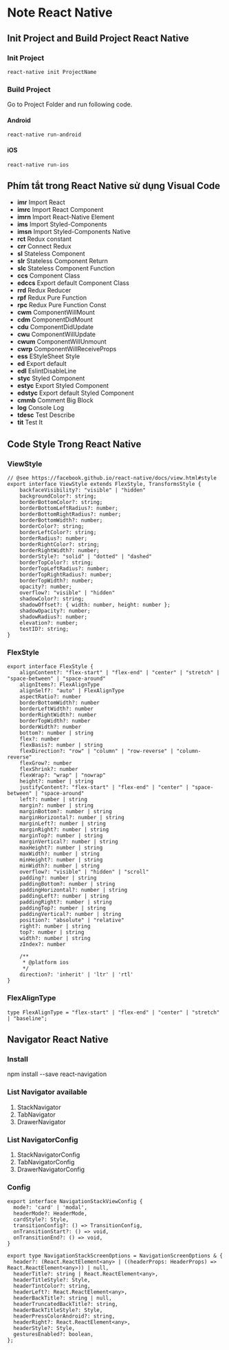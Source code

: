 # Note React Native

## Init Project and Build Project React Native
### Init Project
`react-native init ProjectName`

### Build Project
Go to Project Folder and run following code.
#### Android
`react-native run-android`

#### iOS
`react-native run-ios`
## Phím tắt trong React Native sử dụng Visual Code

* **imr**	Import React
* **imrc**	Import React Component
* **imrn**	Import React-Native Element
* **ims**	Import Styled-Components
* **imsn**	Import Styled-Components Native
* **rct**	Redux constant
* **crr**	Connect Redux
* **sl**	Stateless Component
* **slr**	Stateless Component Return
* **slc**	Stateless Component Function
* **ccs**	Component Class
* **edccs**	Export default Component Class
* **rrd**	Redux Reducer
* **rpf**	Redux Pure Function
* **rpc**	Redux Pure Function Const
* **cwm**	ComponentWillMount
* **cdm**	ComponentDidMount
* **cdu**	ComponentDidUpdate
* **cwu**	ComponentWillUpdate
* **cwum**	ComponentWillUnmount
* **cwrp**	ComponentWillReceiveProps
* **ess**	EStyleSheet Style
* **ed**	Export default
* **edl**	EslintDisableLine
* **styc**	Styled Component
* **estyc**	Export Styled Component
* **edstyc**	Export default Styled Component
* **cmmb**	Comment Big Block
* **log**	Console Log
* **tdesc**	Test Describe
* **tit**	Test It

## Code Style Trong React Native
### ViewStyle
~~~~
// @see https://facebook.github.io/react-native/docs/view.html#style
export interface ViewStyle extends FlexStyle, TransformsStyle {
    backfaceVisibility?: "visible" | "hidden"
    backgroundColor?: string;
    borderBottomColor?: string;
    borderBottomLeftRadius?: number;
    borderBottomRightRadius?: number;
    borderBottomWidth?: number;
    borderColor?: string;
    borderLeftColor?: string;
    borderRadius?: number;
    borderRightColor?: string;
    borderRightWidth?: number;
    borderStyle?: "solid" | "dotted" | "dashed"
    borderTopColor?: string;
    borderTopLeftRadius?: number;
    borderTopRightRadius?: number;
    borderTopWidth?: number;
    opacity?: number;
    overflow?: "visible" | "hidden"
    shadowColor?: string;
    shadowOffset?: { width: number, height: number };
    shadowOpacity?: number;
    shadowRadius?: number;
    elevation?: number;
    testID?: string;
}
~~~~ 

### FlexStyle
~~~~
export interface FlexStyle {
    alignContent?: "flex-start" | "flex-end" | "center" | "stretch" | "space-between" | "space-around"
    alignItems?: FlexAlignType
    alignSelf?: "auto" | FlexAlignType
    aspectRatio?: number
    borderBottomWidth?: number
    borderLeftWidth?: number
    borderRightWidth?: number
    borderTopWidth?: number
    borderWidth?: number
    bottom?: number | string
    flex?: number
    flexBasis?: number | string
    flexDirection?: "row" | "column" | "row-reverse" | "column-reverse"
    flexGrow?: number
    flexShrink?: number
    flexWrap?: "wrap" | "nowrap"
    height?: number | string
    justifyContent?: "flex-start" | "flex-end" | "center" | "space-between" | "space-around"
    left?: number | string
    margin?: number | string
    marginBottom?: number | string
    marginHorizontal?: number | string
    marginLeft?: number | string
    marginRight?: number | string
    marginTop?: number | string
    marginVertical?: number | string
    maxHeight?: number | string
    maxWidth?: number | string
    minHeight?: number | string
    minWidth?: number | string
    overflow?: "visible" | "hidden" | "scroll"
    padding?: number | string
    paddingBottom?: number | string
    paddingHorizontal?: number | string
    paddingLeft?: number | string
    paddingRight?: number | string
    paddingTop?: number | string
    paddingVertical?: number | string
    position?: "absolute" | "relative"
    right?: number | string
    top?: number | string
    width?: number | string
    zIndex?: number

    /**
     * @platform ios
     */
    direction?: 'inherit' | 'ltr' | 'rtl'
}
~~~~
### FlexAlignType
~~~~
type FlexAlignType = "flex-start" | "flex-end" | "center" | "stretch" | "baseline";
~~~~

## Navigator React Native
### Install
npm install --save react-navigation

### List Navigator available
1. StackNavigator
2. TabNavigator
3. DrawerNavigator

### List NavigatorConfig
1. StackNavigatorConfig
2. TabNavigatorConfig
3. DrawerNavigatorConfig


### Config 
~~~~
export interface NavigationStackViewConfig {
  mode?: 'card' | 'modal',
  headerMode?: HeaderMode,
  cardStyle?: Style,
  transitionConfig?: () => TransitionConfig,
  onTransitionStart?: () => void,
  onTransitionEnd?: () => void,
}

export type NavigationStackScreenOptions = NavigationScreenOptions & {
  header?: (React.ReactElement<any> | ((headerProps: HeaderProps) => React.ReactElement<any>)) | null,
  headerTitle?: string | React.ReactElement<any>,
  headerTitleStyle?: Style,
  headerTintColor?: string,
  headerLeft?: React.ReactElement<any>,
  headerBackTitle?: string | null,
  headerTruncatedBackTitle?: string,
  headerBackTitleStyle?: Style,
  headerPressColorAndroid?: string,
  headerRight?: React.ReactElement<any>,
  headerStyle?: Style,
  gesturesEnabled?: boolean,
};
~~~~


